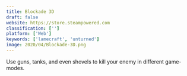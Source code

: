 ```yaml
---
title: Blockade 3D
draft: false 
website: https://store.steampowered.com
classification: ['']
platform: ['Web']
keywords: ['lamecraft', 'unturned']
image: 2020/04/Blockade-3D.png
---
```

Use guns, tanks, and even shovels to kill your enemy in different game-modes.